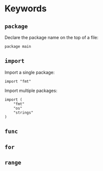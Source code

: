 # Keywords

## `package`

Declare the package name on the top of a file:

    package main

## `import`

Import a single package:

    import "fmt"

Import multiple packages:

    import (
        "fmt"
        "os"
        "strings"
    )

## `func`

## `for`

## `range`
